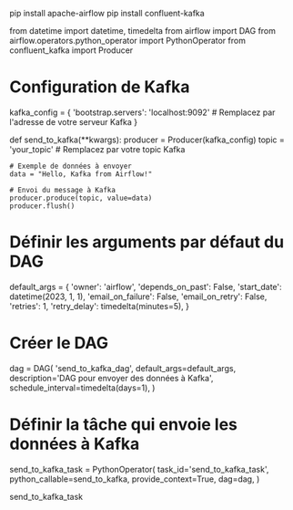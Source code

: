 pip install apache-airflow
pip install confluent-kafka

from datetime import datetime, timedelta
from airflow import DAG
from airflow.operators.python_operator import PythonOperator
from confluent_kafka import Producer

# Configuration de Kafka
kafka_config = {
    'bootstrap.servers': 'localhost:9092'  # Remplacez par l'adresse de votre serveur Kafka
}

def send_to_kafka(**kwargs):
    producer = Producer(kafka_config)
    topic = 'your_topic'  # Remplacez par votre topic Kafka

    # Exemple de données à envoyer
    data = "Hello, Kafka from Airflow!"

    # Envoi du message à Kafka
    producer.produce(topic, value=data)
    producer.flush()

# Définir les arguments par défaut du DAG
default_args = {
    'owner': 'airflow',
    'depends_on_past': False,
    'start_date': datetime(2023, 1, 1),
    'email_on_failure': False,
    'email_on_retry': False,
    'retries': 1,
    'retry_delay': timedelta(minutes=5),
}

# Créer le DAG
dag = DAG(
    'send_to_kafka_dag',
    default_args=default_args,
    description='DAG pour envoyer des données à Kafka',
    schedule_interval=timedelta(days=1),
)

# Définir la tâche qui envoie les données à Kafka
send_to_kafka_task = PythonOperator(
    task_id='send_to_kafka_task',
    python_callable=send_to_kafka,
    provide_context=True,
    dag=dag,
)

send_to_kafka_task
